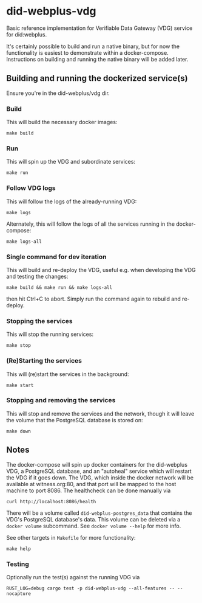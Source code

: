 # did-webplus-vdg

Basic reference implementation for Verifiable Data Gateway (VDG) service for did:webplus.

It's certainly possible to build and run a native binary, but for now the functionality is easiest to demonstrate within a docker-compose.  Instructions on building and running the native binary will be added later.

## Building and running the dockerized service(s)

Ensure you're in the did-webplus/vdg dir.

### Build

This will build the necessary docker images:

    make build

### Run

This will spin up the VDG and subordinate services:

    make run

### Follow VDG logs

This will follow the logs of the already-running VDG:

    make logs

Alternately, this will follow the logs of all the services running in the docker-compose:

    make logs-all

### Single command for dev iteration

This will build and re-deploy the VDG, useful e.g. when developing the VDG and testing the changes:

    make build && make run && make logs-all

then hit Ctrl+C to abort.  Simply run the command again to rebuild and re-deploy.

### Stopping the services

This will stop the running services:

    make stop

### (Re)Starting the services

This will (re)start the services in the background:

    make start

### Stopping and removing the services

This will stop and remove the services and the network, though it will leave the volume that the PostgreSQL database is stored on:

    make down

## Notes

The docker-compose will spin up docker containers for the did-webplus VDG, a PostgreSQL database, and an "autoheal" service which will restart the VDG if it goes down.  The VDG, which inside the docker network will be available at witness.org:80, and that port will be mapped to the host machine to port 8086.  The healthcheck can be done manually via

    curl http://localhost:8086/health

There will be a volume called `did-webplus-postgres_data` that contains the VDG's PostgreSQL database's data.  This volume can be deleted via a `docker volume` subcommand.  See `docker volume --help` for more info.

See other targets in `Makefile` for more functionality:

    make help

### Testing

Optionally run the test(s) against the running VDG via

    RUST_LOG=debug cargo test -p did-webplus-vdg --all-features -- --nocapture
